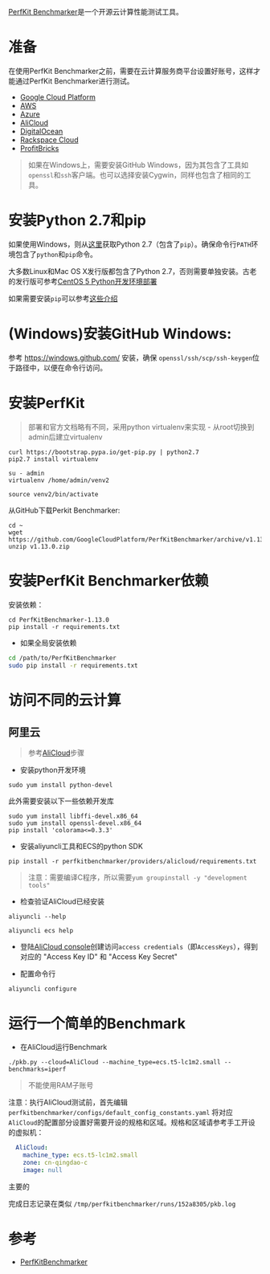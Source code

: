 [PerfKit Benchmarker](https://github.com/GoogleCloudPlatform/PerfKitBenchmarker)是一个开源云计算性能测试工具。

# 准备

在使用PerfKit Benchmarker之前，需要在云计算服务商平台设置好账号，这样才能通过PerfKit Benchmarker进行测试。

* [Google Cloud Platform](https://cloud.google.com)
* [AWS](http://aws.amazon.com)
* [Azure](http://azure.microsoft.com)
* [AliCloud](http://www.aliyun.com)
* [DigitalOcean](https://www.digitalocean.com)
* [Rackspace Cloud](https://www.rackspace.com)
* [ProfitBricks](https://www.profitbricks.com/)

> 如果在Windows上，需要安装GitHub Windows，因为其包含了工具如`openssl`和`ssh`客户端。也可以选择安装Cygwin，同样也包含了相同的工具。

# 安装Python 2.7和pip

如果使用Windows，则从[这里](https://www.python.org/downloads/windows/)获取Python 2.7（包含了`pip`）。确保命令行`PATH`环境包含了`python`和`pip`命令。

大多数Linux和Mac OS X发行版都包含了Python 2.7，否则需要单独安装。古老的发行版可参考[CentOS 5 Python开发环境部署](../../../develop/python/startup/install_python_2.7_and_virtualenv_in_centos_5)

如果需要安装`pip`可以参考[这些介绍](http://pip.readthedocs.org/en/stable/installing/)

# (Windows)安装GitHub Windows:

参考 https://windows.github.com/ 安装，确保 `openssl/ssh/scp/ssh-keygen`位于路径中，以便在命令行访问。

# 安装PerfKit

> 部署和官方文档略有不同，采用python virtualenv来实现 - 从root切换到admin后建立virtualenv

```
curl https://bootstrap.pypa.io/get-pip.py | python2.7
pip2.7 install virtualenv

su - admin
virtualenv /home/admin/venv2

source venv2/bin/activate
```

从GitHub下载Perkit Benchmarker:

```
cd ~
wget https://github.com/GoogleCloudPlatform/PerfKitBenchmarker/archive/v1.13.0.zip
unzip v1.13.0.zip
```

# 安装PerfKit Benchmarker依赖

安装依赖：

```
cd PerfKitBenchmarker-1.13.0
pip install -r requirements.txt
```

* 如果全局安装依赖

```bash
cd /path/to/PerfKitBenchmarker
sudo pip install -r requirements.txt
```

# 访问不同的云计算

## 阿里云

> 参考[AliCloud](https://github.com/GoogleCloudPlatform/PerfKitBenchmarker#install-alicloud-cli-and-setup-authentication)步骤

* 安装python开发环境

```
sudo yum install python-devel
```

此外需要安装以下一些依赖开发库

```
sudo yum install libffi-devel.x86_64
sudo yum install openssl-devel.x86_64
pip install 'colorama<=0.3.3'
```

* 安装aliyuncli工具和ECS的python SDK

```
pip install -r perfkitbenchmarker/providers/alicloud/requirements.txt
```

> 注意：需要编译C程序，所以需要`yum groupinstall -y "development tools"`

* 检查验证AliCloud已经安装

```
aliyuncli --help

aliyuncli ecs help
```

* 登陆[AliCloud console](https://home.console.alicloud.com/#/)创建访问`access credentials`（即`AccessKeys`），得到对应的 "Access Key ID" 和 "Access Key Secret" 

* 配置命令行

```
aliyuncli configure
```

# 运行一个简单的Benchmark

* 在AliCloud运行Benchmark

```
./pkb.py --cloud=AliCloud --machine_type=ecs.t5-lc1m2.small --benchmarks=iperf
```

> 不能使用RAM子账号

注意：执行AliCloud测试前，首先编辑`perfkitbenchmarker/configs/default_config_constants.yaml` 将对应`AliCloud`的配置部分设置好需要开设的规格和区域。规格和区域请参考手工开设的虚拟机：

```yaml
  AliCloud:
    machine_type: ecs.t5-lc1m2.small
    zone: cn-qingdao-c
    image: null
```

主要的

完成日志记录在类似 `/tmp/perfkitbenchmarker/runs/152a8305/pkb.log`

# 参考

* [PerfKitBenchmarker](https://github.com/GoogleCloudPlatform/PerfKitBenchmarker)